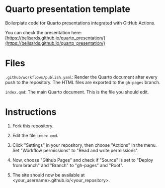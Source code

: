 # Quarto presentation template

Boilerplate code for Quarto presentations integrated with GitHub Actions.

You can check the presentation here: [https://belisards.github.io/quarto_presentation/](https://belisards.github.io/quarto_presentation/)

# Files

`.github/workflows/publish.yaml`: Render the Quarto document after every push to the repository. The HTML files are exported to the `gh-pages` branch.

`index.qmd`: The main Quarto document. This is the file you should edit.

# Instructions

1. Fork this repository.

2. Edit the file `index.qmd`.

3. Click "Settings" in your repository, then choose "Actions" in the menu. Set "Workflow permissions" to "Read and write permissions".

4. Now, choose "Github Pages" and check if "Source" is set to "Deploy from branch" and "Branch" to "gh-pages" and "Root".

5. The site should now be available at <your_username>.github.io/<your_repository>.
